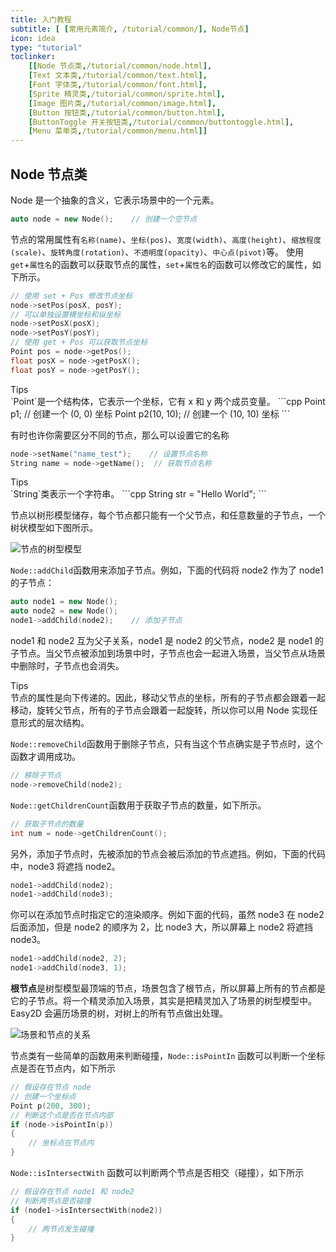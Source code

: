 ```yaml
---
title: 入门教程
subtitle: [ [常用元素简介, /tutorial/common/], Node节点]
icon: idea
type: "tutorial"
toclinker: 
    [[Node 节点类,/tutorial/common/node.html],
    [Text 文本类,/tutorial/common/text.html],
    [Font 字体类,/tutorial/common/font.html],
    [Sprite 精灵类,/tutorial/common/sprite.html],
    [Image 图片类,/tutorial/common/image.html],
    [Button 按钮类,/tutorial/common/button.html],
    [ButtonToggle 开关按钮类,/tutorial/common/buttontoggle.html],
    [Menu 菜单类,/tutorial/common/menu.html]]
---
```


## Node 节点类

Node 是一个抽象的含义，它表示场景中的一个元素。

```cpp
auto node = new Node();    // 创建一个空节点
```

节点的常用属性有`名称(name)`、`坐标(pos)`、`宽度(width)`、`高度(height)`、`缩放程度(scale)`、`旋转角度(rotation)`、`不透明度(opacity)`、`中心点(pivot)`等。
使用`get`+`属性名`的函数可以获取节点的属性，`set`+`属性名`的函数可以修改它的属性，如下所示。

```cpp
// 使用 set + Pos 修改节点坐标
node->setPos(posX, posY);
// 可以单独设置横坐标和纵坐标
node->setPosX(posX);
node->setPosY(posY);
// 使用 get + Pos 可以获取节点坐标
Point pos = node->getPos();
float posX = node->getPosX();
float posY = node->getPosY();
```

<div class="ui info message"><div class="header">Tips </div>
`Point`是一个结构体，它表示一个坐标，它有 x 和 y 两个成员变量。
```cpp
Point p1;          // 创建一个 (0, 0) 坐标
Point p2(10, 10);  // 创建一个 (10, 10) 坐标
```
</div>

有时也许你需要区分不同的节点，那么可以设置它的名称

```cpp
node->setName("name_test");    // 设置节点名称
String name = node->getName();  // 获取节点名称
```

<div class="ui info message"><div class="header">Tips </div>
`String`类表示一个字符串。
```cpp
String str = "Hello World";
```
</div>

节点以树形模型储存，每个节点都只能有一个父节点，和任意数量的子节点，一个树状模型如下图所示。

![节点的树型模型](/assets/images/tutorial/tree.png)

`Node::addChild`函数用来添加子节点。例如，下面的代码将 node2 作为了 node1 的子节点：

```cpp
auto node1 = new Node();
auto node2 = new Node();
node1->addChild(node2);    // 添加子节点
```

node1 和 node2 互为父子关系，node1 是 node2 的父节点，node2 是 node1 的子节点。当父节点被添加到场景中时，子节点也会一起进入场景，当父节点从场景中删除时，子节点也会消失。

<div class="ui info message"><div class="header">Tips </div>
节点的属性是向下传递的。因此，移动父节点的坐标，所有的子节点都会跟着一起移动，旋转父节点，所有的子节点会跟着一起旋转，所以你可以用 Node 实现任意形式的层次结构。
</div>

`Node::removeChild`函数用于删除子节点，只有当这个节点确实是子节点时，这个函数才调用成功。

```cpp
// 移除子节点
node->removeChild(node2);
```

`Node::getChildrenCount`函数用于获取子节点的数量，如下所示。

```cpp
// 获取子节点的数量
int num = node->getChildrenCount();
```

另外，添加子节点时，先被添加的节点会被后添加的节点遮挡。例如，下面的代码中，node3 将遮挡 node2。

```cpp
node1->addChild(node2);
node1->addChild(node3);
```

你可以在添加节点时指定它的渲染顺序。例如下面的代码，虽然 node3 在 node2 后面添加，但是 node2 的顺序为 2，比 node3 大，所以屏幕上 node2 将遮挡 node3。

```cpp
node1->addChild(node2, 2);
node1->addChild(node3, 1);
```

**根节点**是树型模型最顶端的节点，场景包含了根节点，所以屏幕上所有的节点都是它的子节点。将一个精灵添加入场景，其实是把精灵加入了场景的树型模型中。Easy2D 会遍历场景的树，对树上的所有节点做出处理。

![场景和节点的关系](/assets/images/tutorial/scene.png)

节点类有一些简单的函数用来判断碰撞，`Node::isPointIn` 函数可以判断一个坐标点是否在节点内，如下所示

```cpp
// 假设存在节点 node
// 创建一个坐标点
Point p(200, 300);
// 判断这个点是否在节点内部
if (node->isPointIn(p))
{
    // 坐标点在节点内
}
```

`Node::isIntersectWith` 函数可以判断两个节点是否相交（碰撞），如下所示

```cpp
// 假设存在节点 node1 和 node2
// 判断两节点是否碰撞
if (node1->isIntersectWith(node2))
{
    // 两节点发生碰撞
}
```
